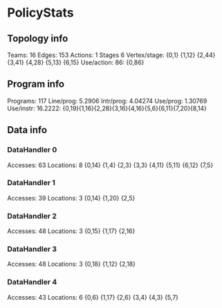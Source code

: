 # PolicyStats
## Topology info
Teams:		16
Edges:		153
Actions:	1
Stages		6
Vertex/stage:	{0,1} {1,12} {2,44} {3,41} {4,28} {5,13} {6,15} 
Use/action:	86: {0,86} 

## Program info
Programs:	117
Line/prog:	5.2906
Intr/prog:	4.04274
Use/prog:	1.30769
Use/instr:	16.2222: {0,19}{1,16}{2,28}{3,16}{4,16}{5,6}{6,11}{7,20}{8,14}

## Data info

### DataHandler 0
Accesses:	63
Locations:	8
{0,14} {1,4} {2,3} {3,3} {4,11} {5,11} {6,12} {7,5} 

### DataHandler 1
Accesses:	39
Locations:	3
{0,14} {1,20} {2,5} 

### DataHandler 2
Accesses:	48
Locations:	3
{0,15} {1,17} {2,16} 

### DataHandler 3
Accesses:	48
Locations:	3
{0,18} {1,12} {2,18} 

### DataHandler 4
Accesses:	43
Locations:	6
{0,6} {1,17} {2,6} {3,4} {4,3} {5,7} 